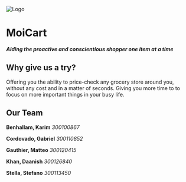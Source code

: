 ![Logo](https://raw.githubusercontent.com/MoiCart/MoiCart.github.io/master/rec/repo-template.png)

# MoiCart

**_Aiding the proactive and conscientious shopper one item at a time_**

## Why give us a try?

Offering you the ability to price-check any grocery store around you,
without any cost and in a matter of seconds. Giving you more time to
to focus on more important things in your busy life.

## Our Team

**Benhallam, Karim**
_300100867_

**Cordovado, Gabriel**
_300110852_

**Gauthier, Matteo**
_300120415_

**Khan, Daanish**
_300126840_

**Stella, Stefano**
_300113450_
